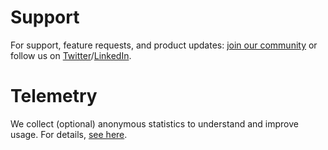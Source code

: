 # Support

For support, feature requests, and product updates: [join our community](https://ploomber.io/community) or follow us on [Twitter](https://twitter.com/ploomber)/[LinkedIn](https://www.linkedin.com/company/ploomber/).

# Telemetry

We collect (optional) anonymous statistics to understand and improve usage. For details, [see here](https://docs.ploomber.io/en/latest/community/user-stats.html).
